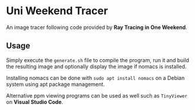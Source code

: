 # Uni Weekend Tracer
An image tracer following code provided by **Ray Tracing in One Weekend**.

## Usage
Simply execute the `generate.sh` file to compile the program, run it and build the resulting image and optionally display the image if nomacs is installed.

Installing nomacs can be done with `sudo apt install nomacs` on a Debian system using apt package management.

Alternative ppm viewing programs can be used as well such as `TinyViewer` on **Visual Studio Code**.

